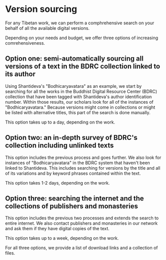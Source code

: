 
# Version sourcing

For any Tibetan work, we can perform a comphrehensive search on your behalf of all the available digital versions.

Depending on your needs and budget, we offer three options of increasing comrehensiveness. 
## Option one: semi-automatically sourcing all versions of a text in the BDRC collection linked to its author

Using Shantideva's "Bodhicaryavatara" as an example, we start by searching for all the works in the Buddhist Digital Resource Center (BDRC) collection that have been tagged with Shantideva's author identification number. Within those results, our scholars look for all of the instances of "Bodhicaryavatara." Because versions might come in collections or might be listed with alternative titles, this part of the search is done manually.

This option takes up to a day, depending on the work. 
## Option two: an in-depth survey of BDRC's collection including unlinked texts

This option includes the previous process and goes further. We also look for instances of "Bodhicaryavatara" in the BDRC system that haven't been linked to Shantideva. This includes searching for versions by the title and all of its variations and by keyword phrases contained within the text.

This option takes 1-2 days, depending on the work.

## Option three: searching the internet and the collections of publishers and monasteries

This option includes the previous two processes and extends the search to entire internet. We also contact publishers and monasteries in our network and ask them if they have digital copies of the text.

This option takes up to a week, depending on the work.

For all three options, we provide a list of download links and a collection of files.